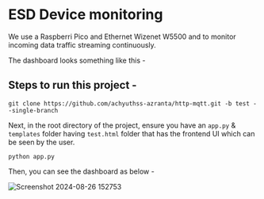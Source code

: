 # ESD Device monitoring

We use a Raspberri Pico and Ethernet Wizenet W5500 and to monitor incoming data traffic streaming continuously.

The dashboard looks something like this - 



## Steps to run this project - 

```
git clone https://github.com/achyuthss-azranta/http-mqtt.git -b test --single-branch
```

Next, in the root directory of the project, ensure you have an ``app.py`` & ``templates`` folder having ``test.html`` folder that has the frontend UI which can be seen by the user.

```
python app.py
```

Then, you can see the dashboard as below - 

![Screenshot 2024-08-26 152753](https://github.com/user-attachments/assets/e9598c3f-71cf-4d72-9c73-287535917200)

